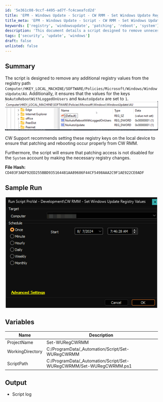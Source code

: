 ```yaml
---
id: '5e361c08-9ccf-4495-ad7f-fc4caeafcd2d'
title: 'EPM - Windows Update - Script - CW RMM - Set Windows Update Registry Values'
title_meta: 'EPM - Windows Update - Script - CW RMM - Set Windows Update Registry Values'
keywords: ['registry', 'windowsupdate', 'patching', 'reboot', 'system']
description: 'This document details a script designed to remove unnecessary registry values from the Windows Update settings and ensure specific keys are set correctly for optimal patching and rebooting behavior in ConnectWise RMM.'
tags: ['security', 'update', 'windows']
draft: false
unlisted: false
---
```


## Summary

The script is designed to remove any additional registry values from the registry path `Computer/HKEY_LOCAL_MACHINE/SOFTWARE/Policies/Microsoft/Windows/WindowsUpdate/AU`. Additionally, it ensures that the values for the keys `NoAutoRebootWithLoggedOnUsers` and `NoAutoUpdate` are set to `1`.  
![Image](../../../static/img/EPM---Windows-Update---Script---CW-RMM---Set-Windows-Update-Registry-Values/image_1.png)

CW Support recommends setting these registry keys on the local device to ensure that patching and rebooting occur properly from CW RMM.

Furthermore, the script will ensure that patching access is not disabled for the `System` account by making the necessary registry changes.

**File Hash:** `CD403F3ADF92ED255BBD935164481AA89686F44CF5498AAA2C9F1AE922CE0ADF`

## Sample Run

![Image](../../../static/img/EPM---Windows-Update---Script---CW-RMM---Set-Windows-Update-Registry-Values/image_2.png)

## Variables

| Name               | Description                                   |
|--------------------|-----------------------------------------------|
| ProjectName        | Set-WURegCWRMM                               |
| WorkingDirectory    | C:/ProgramData/_Automation/Script/Set-WURegCWRMM |
| ScriptPath         | C:/ProgramData/_Automation/Script/Set-WURegCWRMM/Set-WURegCWRMM.ps1 |

## Output

- Script log



